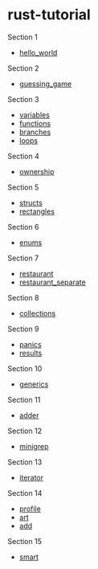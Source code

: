 # rust-tutorial

Section 1

- [hello_world](hello_world)

Section 2

- [guessing_game](guessing_game)

Section 3

- [variables](variables)
- [functions](functions)
- [branches](branches)
- [loops](loops)

Section 4

- [ownership](ownership)

Section 5

- [structs](structs)
- [rectangles](rectangles)

Section 6

- [enums](enums)

Section 7

- [restaurant](restaurant)
- [restaurant_separate](restaurant_separate)

Section 8

- [collections](collections)

Section 9

- [panics](panics)
- [results](results)

Section 10

- [generics](generics)

Section 11

- [adder](adder)

Section 12

- [minigrep](minigrep)

Section 13

- [iterator](iterator)

Section 14

- [profile](profile)
- [art](art)
- [add](add)

Section 15

- [smart](smart)

<!--
ref.
[Rustのモジュールを詳細に理解する(1) モジュール入門 (この回は簡単です！)](https://qnighy.hatenablog.com/entry/2019/05/06/190000)
[Rustのモジュールの使い方 2018 Edition版](https://keens.github.io/blog/2018/12/08/rustnomoju_runotsukaikata_2018_editionhan/)

 -->
